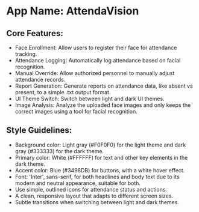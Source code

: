 # **App Name**: AttendaVision

## Core Features:

- Face Enrollment: Allow users to register their face for attendance tracking.
- Attendance Logging: Automatically log attendance based on facial recognition.
- Manual Override: Allow authorized personnel to manually adjust attendance records.
- Report Generation: Generate reports on attendance data, like absent vs present, to a simple .txt output format.
- UI Theme Switch: Switch between light and dark UI themes.
- Image Analysis: Analyze the uploaded face images and only keeps the correct images using a tool for facial recognition.

## Style Guidelines:

- Background color: Light gray (#F0F0F0) for the light theme and dark gray (#333333) for the dark theme.
- Primary color: White (#FFFFFF) for text and other key elements in the dark theme.
- Accent color: Blue (#3498DB) for buttons, with a white hover effect.
- Font: 'Inter', sans-serif, for both headlines and body text due to its modern and neutral appearance, suitable for both.
- Use simple, outlined icons for attendance status and actions.
- A clean, responsive layout that adapts to different screen sizes.
- Subtle transitions when switching between light and dark themes.